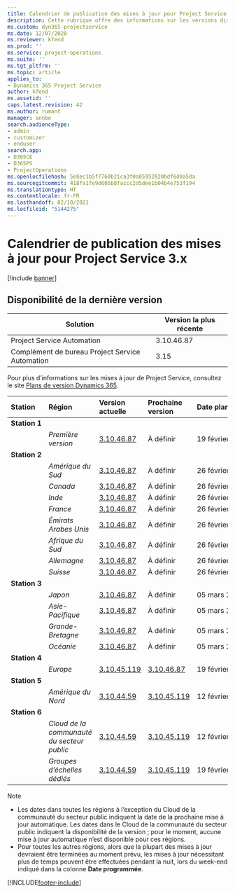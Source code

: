 ```yaml
---
title: Calendrier de publication des mises à jour pour Project Service 3.x
description: Cette rubrique offre des informations sur les versions disponibles et à venir de Dynamics 365 Project Service Automation.
ms.custom: dyn365-projectservice
ms.date: 12/07/2020
ms.reviewer: kfend
ms.prod: ''
ms.service: project-operations
ms.suite: ''
ms.tgt_pltfrm: ''
ms.topic: article
applies_to:
- Dynamics 365 Project Service
author: kfend
ms.assetid: ''
caps.latest.revision: 42
ms.author: rumant
manager: annbe
search.audienceType:
- admin
- customizer
- enduser
search.app:
- D365CE
- D365PS
- ProjectOperations
ms.openlocfilehash: 5e8ec1b5f7760b21ca3f0a85952820bdf6d0a5da
ms.sourcegitcommit: 418fa1fe9d605b8faccc2d5dee1b04b4e753f194
ms.translationtype: HT
ms.contentlocale: fr-FR
ms.lasthandoff: 02/10/2021
ms.locfileid: "5144275"
---
```

# <a name="update-release-schedule-for-project-service-3x"></a>Calendrier de publication des mises à jour pour Project Service 3.x

[!include [banner](../includes/psa-now-project-operations.md)]

## <a name="latest-version-availability"></a>Disponibilité de la dernière version

| Solution  | Version la plus récente |
|-------|----|
| Project Service Automation    | 3.10.46.87 |
| Complément de bureau Project Service Automation                | 3.15          |

Pour plus d’informations sur les mises à jour de Project Service, consultez le site [Plans de version Dynamics 365](https://docs.microsoft.com/dynamics365/release-plans/). 

| Station  | Région | Version actuelle | Prochaine version |  Date planifiée
| :---   | :---   | :---   | :---   |:---   |         
|<strong>Station 1</strong> | |  |  | |
| | <i>Première version</i> | [3.10.46.87](whats-new-ur-28-5.md) | À définir | 19 février 2021
|<strong>Station 2</strong> | |  |  | |
| | <i>Amérique du Sud</i> | [3.10.46.87](whats-new-ur-28-5.md) | À définir | 26 février 2021
| | <i>Canada</i> | [3.10.46.87](whats-new-ur-28-5.md) | À définir | 26 février 2021
| | <i>Inde</i> | [3.10.46.87](whats-new-ur-28-5.md) | À définir | 26 février 2021
| | <i>France</i> | [3.10.46.87](whats-new-ur-28-5.md) | À définir | 26 février 2021
| | <i>Émirats Arabes Unis</i> | [3.10.46.87](whats-new-ur-28-5.md) | À définir | 26 février 2021
| | <i>Afrique du Sud</i> | [3.10.46.87](whats-new-ur-28-5.md) | À définir | 26 février 2021
| | <i>Allemagne</i> | [3.10.46.87](whats-new-ur-28-5.md) | À définir | 26 février 2021
| | <i>Suisse</i> | [3.10.46.87](whats-new-ur-28-5.md) | À définir | 26 février 2021
|<strong>Station 3</strong> | |  |  | |
| | <i>Japon</i> | [3.10.46.87](whats-new-ur-28-5.md) | À définir | 05 mars 2021
| | <i>Asie-Pacifique</i> | [3.10.46.87](whats-new-ur-28-5.md) | À définir | 05 mars 2021
| | <i>Grande-Bretagne</i> | [3.10.46.87](whats-new-ur-28-5.md) | À définir | 05 mars 2021
| | <i>Océanie</i> | [3.10.46.87](whats-new-ur-28-5.md) | À définir | 05 mars 2021
|<strong>Station 4</strong> | |  |  | |
| | <i>Europe</i> | [3.10.45.119](whats-new-ur-27-5.md) | [3.10.46.87](whats-new-ur-28-5.md) | 19 février 2021
|<strong>Station 5</strong> | |  |  | |
| | <i>Amérique du Nord</i> | [3.10.44.59](whats-new-ur-26.md) | [3.10.45.119](whats-new-ur-27-5.md) | 12 février 2021
|<strong>Station 6</strong> | |  |  | |
| | <i>Cloud de la communauté du secteur public</i> | [3.10.44.59](whats-new-ur-26.md) | [3.10.45.119](whats-new-ur-27-5.md) | 12 février 2021
| | <i>Groupes d’échelles dédiés</i> | [3.10.44.59](whats-new-ur-26.md) | [3.10.45.119](whats-new-ur-27-5.md) | 19 février 2021

>[!Note]
> - Les dates dans toutes les régions à l’exception du Cloud de la communauté du secteur public indiquent la date de la prochaine mise à jour automatique. Les dates dans le Cloud de la communauté du secteur public indiquent la disponibilité de la version ; pour le moment, aucune mise à jour automatique n’est disponible pour ces régions.
> - Pour toutes les autres régions, alors que la plupart des mises à jour devraient être terminées au moment prévu, les mises à jour nécessitant plus de temps peuvent être effectuées pendant la nuit, lors du week-end indiqué dans la colonne **Date programmée**.


[!INCLUDE[footer-include](../includes/footer-banner.md)]